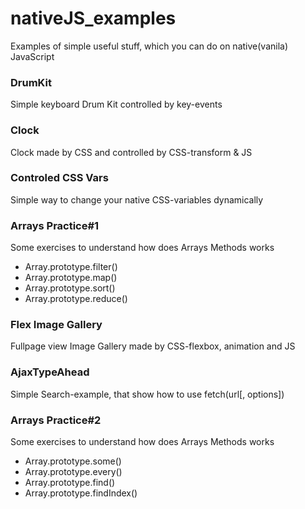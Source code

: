 # nativeJS_examples

Examples of simple useful stuff, which you can do on native(vanila) JavaScript


### DrumKit
Simple keyboard Drum Kit controlled by key-events

### Clock
Clock made by CSS and controlled by CSS-transform & JS

### Controled CSS Vars
Simple way to change your native CSS-variables dynamically

### Arrays Practice#1
Some exercises to understand how does Arrays Methods works
* Array.prototype.filter()
* Array.prototype.map()
* Array.prototype.sort()
* Array.prototype.reduce()

### Flex Image Gallery
Fullpage view Image Gallery made by CSS-flexbox, animation and JS

### AjaxTypeAhead
Simple Search-example, that show how to use fetch(url[, options])

### Arrays Practice#2
Some exercises to understand how does Arrays Methods works
* Array.prototype.some()
* Array.prototype.every()
* Array.prototype.find()
* Array.prototype.findIndex()

















